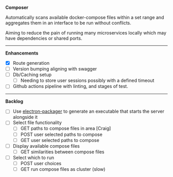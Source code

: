 **Composer**

Automatically scans available docker-compose files within a set range and aggregates them in an
interface to be run without conflicts.

Aiming to reduce the pain of running many microservices locally which may have dependencies or shared ports.

---

**Enhancements**

- [x] Route generation
- [ ] Version bumping aligning with swagger
- [ ] Db/Caching setup
  - [ ] Needing to store user sessions possibly with a defined timeout
- [ ] Github actions pipeline with linting, and stages of test.

---

**Backlog**

- [ ] Use [electron-packager](https://github.com/electron/electron-packager) to generate an executable that
      starts the server alongside it
- [ ] Select file functionality
  - [ ] GET paths to compose files in area [Craig]
  - [ ] POST user selected paths to compose
  - [ ] GET user selected paths to compose
- [ ] Display available compose files
  - [ ] GET similarities between compose files
- [ ] Select which to run
  - [ ] POST user choices
  - [ ] GET run compose files as cluster (slow)

